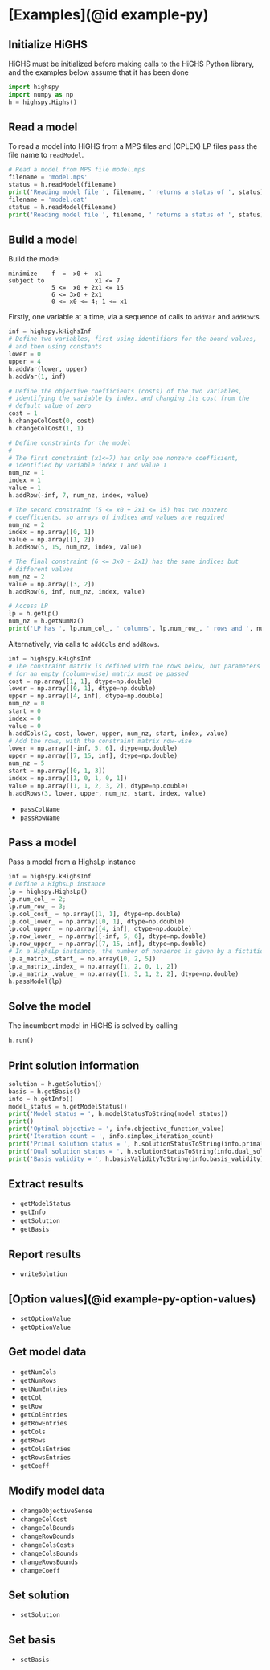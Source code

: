# [Examples](@id example-py)

## Initialize HiGHS

HiGHS must be initialized before making calls to the HiGHS Python
library, and the examples below assume that it has been done

```python
import highspy
import numpy as np
h = highspy.Highs()
```

## Read a model

To read a model into HiGHS from a MPS files and (CPLEX) LP files pass the file name to `readModel`. 

```python
# Read a model from MPS file model.mps
filename = 'model.mps'
status = h.readModel(filename)
print('Reading model file ', filename, ' returns a status of ', status)
filename = 'model.dat'
status = h.readModel(filename)
print('Reading model file ', filename, ' returns a status of ', status)
```

## Build a model

Build the model

```raw
minimize    f  =  x0 +  x1
subject to              x1 <= 7
            5 <=  x0 + 2x1 <= 15
            6 <= 3x0 + 2x1
            0 <= x0 <= 4; 1 <= x1
```

Firstly, one variable at a time, via a sequence of calls to `addVar` and `addRow`:s
```python
inf = highspy.kHighsInf
# Define two variables, first using identifiers for the bound values,
# and then using constants
lower = 0
upper = 4
h.addVar(lower, upper)
h.addVar(1, inf)

# Define the objective coefficients (costs) of the two variables,
# identifying the variable by index, and changing its cost from the
# default value of zero
cost = 1
h.changeColCost(0, cost)
h.changeColCost(1, 1)

# Define constraints for the model
#
# The first constraint (x1<=7) has only one nonzero coefficient,
# identified by variable index 1 and value 1
num_nz = 1
index = 1
value = 1
h.addRow(-inf, 7, num_nz, index, value)

# The second constraint (5 <= x0 + 2x1 <= 15) has two nonzero
# coefficients, so arrays of indices and values are required
num_nz = 2
index = np.array([0, 1])
value = np.array([1, 2])
h.addRow(5, 15, num_nz, index, value)

# The final constraint (6 <= 3x0 + 2x1) has the same indices but
# different values
num_nz = 2
value = np.array([3, 2])
h.addRow(6, inf, num_nz, index, value)

# Access LP
lp = h.getLp()
num_nz = h.getNumNz()
print('LP has ', lp.num_col_, ' columns', lp.num_row_, ' rows and ', num_nz, ' nonzeros')
```

Alternatively, via calls to `addCols` and `addRows`.

```python
inf = highspy.kHighsInf
# The constraint matrix is defined with the rows below, but parameters
# for an empty (column-wise) matrix must be passed
cost = np.array([1, 1], dtype=np.double)
lower = np.array([0, 1], dtype=np.double)
upper = np.array([4, inf], dtype=np.double)
num_nz = 0
start = 0
index = 0
value = 0
h.addCols(2, cost, lower, upper, num_nz, start, index, value)
# Add the rows, with the constraint matrix row-wise
lower = np.array([-inf, 5, 6], dtype=np.double)
upper = np.array([7, 15, inf], dtype=np.double)
num_nz = 5
start = np.array([0, 1, 3])
index = np.array([1, 0, 1, 0, 1])
value = np.array([1, 1, 2, 3, 2], dtype=np.double)
h.addRows(3, lower, upper, num_nz, start, index, value)
```

 * `passColName`
 * `passRowName`

## Pass a model

Pass a model from a HighsLp instance
```python
inf = highspy.kHighsInf
# Define a HighsLp instance
lp = highspy.HighsLp()
lp.num_col_ = 2;
lp.num_row_ = 3;
lp.col_cost_ = np.array([1, 1], dtype=np.double)
lp.col_lower_ = np.array([0, 1], dtype=np.double)
lp.col_upper_ = np.array([4, inf], dtype=np.double)
lp.row_lower_ = np.array([-inf, 5, 6], dtype=np.double)
lp.row_upper_ = np.array([7, 15, inf], dtype=np.double)
# In a HighsLp instsance, the number of nonzeros is given by a fictitious final start
lp.a_matrix_.start_ = np.array([0, 2, 5])
lp.a_matrix_.index_ = np.array([1, 2, 0, 1, 2])
lp.a_matrix_.value_ = np.array([1, 3, 1, 2, 2], dtype=np.double)
h.passModel(lp)
```

## Solve the model

The incumbent model in HiGHS is solved by calling
```python
h.run()
```

## Print solution information

```python
solution = h.getSolution()
basis = h.getBasis()
info = h.getInfo()
model_status = h.getModelStatus()
print('Model status = ', h.modelStatusToString(model_status))
print()
print('Optimal objective = ', info.objective_function_value)
print('Iteration count = ', info.simplex_iteration_count)
print('Primal solution status = ', h.solutionStatusToString(info.primal_solution_status))
print('Dual solution status = ', h.solutionStatusToString(info.dual_solution_status))
print('Basis validity = ', h.basisValidityToString(info.basis_validity))
```

## Extract results

 * `getModelStatus`
 * `getInfo`
 * `getSolution`
 * `getBasis`

## Report results

 * `writeSolution`

## [Option values](@id example-py-option-values)

 * `setOptionValue`
 * `getOptionValue`

## Get model data

 * `getNumCols`
 * `getNumRows`
 * `getNumEntries`
 * `getCol`
 * `getRow`
 * `getColEntries`
 * `getRowEntries`
 * `getCols`
 * `getRows`
 * `getColsEntries`
 * `getRowsEntries`
 * `getCoeff`

## Modify model data

 * `changeObjectiveSense`
 * `changeColCost`
 * `changeColBounds`
 * `changeRowBounds`
 * `changeColsCosts`
 * `changeColsBounds`
 * `changeRowsBounds`
 * `changeCoeff`

## Set solution

 * `setSolution`

## Set basis

 * `setBasis`
